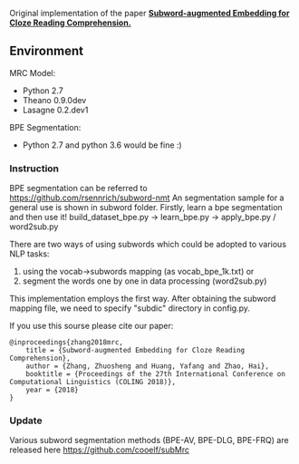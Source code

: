Original implementation of the paper **[Subword-augmented Embedding for Cloze Reading Comprehension.](https://arxiv.org/abs/1806.09103)**

## Environment

MRC Model:

- Python 2.7
- Theano 0.9.0dev
- Lasagne 0.2.dev1

BPE Segmentation:

- Python 2.7 and python 3.6 would be fine :)

### Instruction 
BPE segmentation can be referred to https://github.com/rsennrich/subword-nmt
An segmentation sample for a general use is shown in subword folder.
Firstly, learn a bpe segmentation and then use it!
build_dataset_bpe.py -> learn_bpe.py -> apply_bpe.py / word2sub.py

There are two ways of using subwords which could be adopted to various NLP tasks:
1) using the vocab->subwords mapping (as vocab_bpe_1k.txt) or
2) segment the words one by one in data processing (word2sub.py)

This implementation employs the first way. After obtaining the subword mapping file, we need to specify "subdic" directory in config.py.

If you use this sourse please cite our paper:

```
@inproceedings{zhang2018mrc,
    title = {Subword-augmented Embedding for Cloze Reading Comprehension},
    author = {Zhang, Zhuosheng and Huang, Yafang and Zhao, Hai},
    booktitle = {Proceedings of the 27th International Conference on Computational Linguistics (COLING 2018)},
    year = {2018}
}

```

### Update

Various subword segmentation methods (BPE-AV, BPE-DLG, BPE-FRQ) are released here https://github.com/cooelf/subMrc 